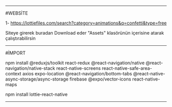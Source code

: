 --------------------------------------------------------------------------------
#WEBSİTE

1- https://lottiefiles.com/search?category=animations&q=confetti&type=free
   
   Siteye girerek buradan Download eder "Assets" klasörünün içerisine atarak çalıştırabilirsin

   

--------------------------------------------------------------------------------


#İMPORT

npm install @reduxjs/toolkit react-redux @react-navigation/native @react-navigation/native-stack react-native-screens react-native-safe-area-context axios expo-location @react-navigation/bottom-tabs @react-native-async-storage/async-storage firebase @expo/vector-icons react-native-maps



npm install lottie-react-native

--------------------------------------------------------------------------------
